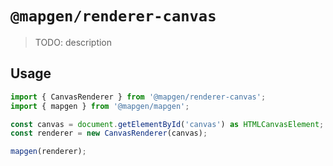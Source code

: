 # `@mapgen/renderer-canvas`

> TODO: description

## Usage

```ts
import { CanvasRenderer } from '@mapgen/renderer-canvas';
import { mapgen } from '@mapgen/mapgen';

const canvas = document.getElementById('canvas') as HTMLCanvasElement;
const renderer = new CanvasRenderer(canvas);

mapgen(renderer);
```
